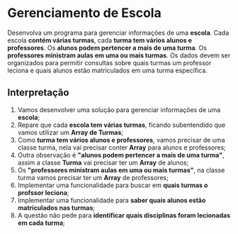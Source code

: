 # Gerenciamento de Escola

Desenvolva um programa para gerenciar informações de uma **escola**. Cada escola **contém várias turmas**, cada **turma tem vários alunos e professores**. Os **alunos podem pertencer a mais de uma turma**. Os **professores ministram aulas em uma ou mais turmas**. Os dados devem ser organizados para permitir consultas sobre quais turmas um professor leciona e quais alunos estão matriculados em uma turma específica.

## Interpretação

1. Vamos desenvolver uma solução para gerenciar informações de uma **escola**;
2. Repare que cada **escola tem várias turmas**, ficando subentendido que vamos utilizar um **Array de Turmas**;
3. Como **turma tem vários alunos e professores**, vamos precisar de uma classe turma, nela vai precisar conter **Array** para alunos e professores;
4. Outra observação é **"alunos podem pertencer a mais de uma turma"**, assim a classe **Turma** vai precisar ter um **Array** de alunos;
5. Os **"professores ministram aulas em uma ou mais turmas"**, na classe turma vamos precisar ter um **Array** de professores;
6. Implementar uma funcionalidade para buscar em **quais turmas o profssor leciona**;
7. Implementar uma funcionalidade para **saber quais alunos estão matriculados nas turmas**;
8. A questão não pede para **identificar quais disciplinas foram lecionadas em cada turma**;


